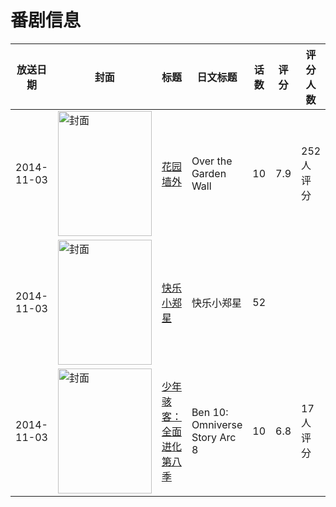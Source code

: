 # 番剧信息

|放送日期|封面|标题|日文标题|话数|评分|评分人数|
|---|---|---|---|---|---|---|
|2014-11-03|<img src="//lain.bgm.tv/pic/cover/c/86/bc/118262_dOJO0.jpg" alt="封面" style="width:150px;height:200px;object-fit:cover;">|[花园墙外](https://bangumi.tv/subject/118262)|Over the Garden Wall|10|7.9|252人评分|
|2014-11-03|<img src="//lain.bgm.tv/pic/cover/c/2e/5d/243696_8qeqP.jpg" alt="封面" style="width:150px;height:200px;object-fit:cover;">|[快乐小郑星](https://bangumi.tv/subject/243696)|快乐小郑星|52|||
|2014-11-03|<img src="//lain.bgm.tv/pic/cover/c/2c/bf/277185_lm992.jpg" alt="封面" style="width:150px;height:200px;object-fit:cover;">|[少年骇客：全面进化 第八季](https://bangumi.tv/subject/277185)|Ben 10: Omniverse Story Arc 8|10|6.8|17人评分|
